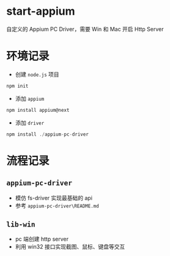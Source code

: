 # start-appium
自定义的 Appium PC Driver，需要 Win 和 Mac 开启 Http Server

# 环境记录
- 创建 `node.js` 项目
```js
npm init
```

- 添加 `appium`
```js
npm install appium@next
```

- 添加 `driver`
```js
npm install ./appium-pc-driver
```

# 流程记录

## `appium-pc-driver`
- 模仿 fs-driver 实现最基础的 api
- 参考 `appium-pc-driver\README.md`

## `lib-win`
- pc 端创建 http server
- 利用 win32 接口实现截图、鼠标、键盘等交互
